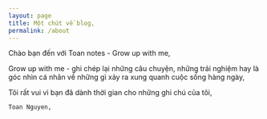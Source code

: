 ```yaml
---
layout: page
title: Một chút về blog,
permalink: /about
---
```


Chào bạn đến với Toan notes - Grow up with me,

Grow up with me - ghi chép lại những câu chuyện, những trải nghiệm hay là góc nhìn cá nhân về những gì xảy ra xung quanh cuộc sống hàng ngày,

Tôi rất vui vì bạn đã dành thời gian cho những ghi chú của tôi,

`Toan Nguyen,`

